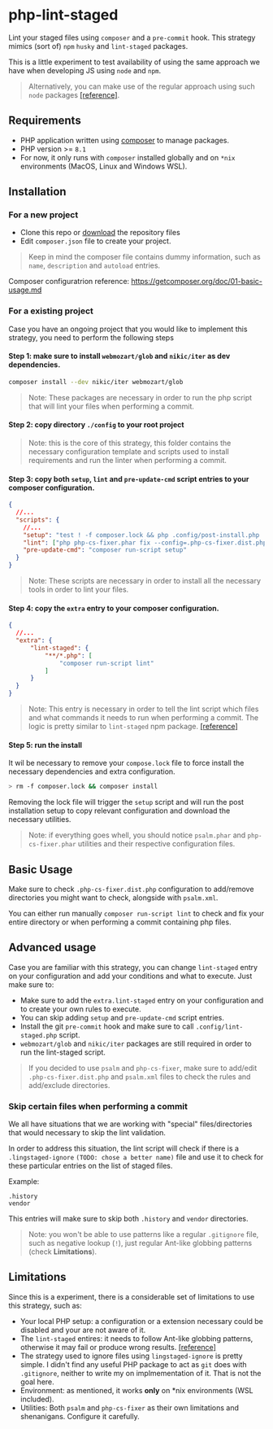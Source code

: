 # php-lint-staged

Lint your staged files using `composer` and a `pre-commit` hook. This strategy mimics (sort of) `npm` `husky` and `lint-staged` packages.

This is a little experiment to test availability of using the same approach we have when developing JS using `node` and `npm`.

> Alternatively, you can make use of the regular approach using such `node` packages [[reference]](https://sebastiandedeyne.com/running-php-cs-fixer-on-every-commit-with-husky-and-lint-staged).

## Requirements

* PHP application written using [composer](https://getcomposer.org) to manage packages.
* PHP version >= `8.1`
* For now, it only runs with `composer` installed globally and on `*nix` environments (MacOS, Linux and Windows WSL).

## Installation

### For a new project

* Clone this repo or [download](https://github.com/Konnng/php-lint-staged/archive/refs/heads/main.zip) the repository files
* Edit `composer.json` file to create your project.

> Keep in mind the composer file contains dummy information, such as `name`, `description` and `autoload` entries.

Composer configuratrion reference: https://getcomposer.org/doc/01-basic-usage.md

### For a existing project

Case you have an ongoing project that you would like to implement this strategy, you need to perform the following steps

#### Step 1: make sure to install `webmozart/glob` and `nikic/iter` as dev dependencies.

```sh
composer install --dev nikic/iter webmozart/glob
```

> Note: These packages are necessary in order to run the php script that will lint your files when performing a commit.

#### Step 2: copy directory `./config` to your root project

> Note: this is the core of this strategy, this folder contains the necessary configuration template and scripts used to install requirements and run the linter when performing a commit.

#### Step 3: copy both `setup`, `lint` and `pre-update-cmd` script entries to your composer configuration.

```json
{
  //...
  "scripts": {
    //...
    "setup": "test ! -f composer.lock && php .config/post-install.php || echo 'Skipping setup...'",
    "lint": ["php php-cs-fixer.phar fix --config=.php-cs-fixer.dist.php", "php psalm.phar"],
    "pre-update-cmd": "composer run-script setup"
  }
}
```

> Note: These scripts are necessary in order to install all the necessary tools in order to lint your files.

#### Step 4: copy the `extra` entry to your composer configuration.

```json
{
  //...
  "extra": {
      "lint-staged": {
          "**/*.php": [
              "composer run-script lint"
          ]
      }
  }
}
```

> Note: This entry is necessary in order to tell the lint script which files and what commands it needs to run when performing a commit.
> The logic is pretty similar to `lint-staged` npm package. [[reference]](https://www.npmjs.com/package/lint-staged#configuration)


#### Step 5: run the install

It wil be necessary to remove your `compose.lock` file to force install the necessary dependencies and extra configuration.

```sh
> rm -f composer.lock && composer install
```

Removing the lock file will trigger the `setup` script and will run the post installation setup to copy relevant configuration and download the necessary utilities.

> Note: if everything goes whell, you should notice `psalm.phar` and `php-cs-fixer.phar` utilities and their respective configuration files.

## Basic Usage


Make sure to check `.php-cs-fixer.dist.php` configuration to add/remove directories you might want to check, alongside with `psalm.xml`.

You can either run manually `composer run-script lint` to check and fix your entire directory or when performing a commit containing php files.

## Advanced usage

Case you are familiar with this strategy, you can change `lint-staged` entry on your configuration and add your conditions and what to execute. Just make sure to:

* Make sure to add the `extra.lint-staged` entry on your configuration and to create your own rules to execute.
* You can skip adding `setup` and `pre-update-cmd` script entries.
* Install the git `pre-commit` hook and make sure to call `.config/lint-staged.php` script.
* `webmozart/glob` and `nikic/iter` packages are still required in order to run the lint-staged script.

> If you decided to use `psalm` and `php-cs-fixer`, make sure to add/edit `.php-cs-fixer.dist.php` and `psalm.xml` files to check the rules and add/exclude directories.

### Skip certain files when performing a commit

We all have situations that we are working with "special" files/directories that would necessary to skip the lint validation.

In order to address this situation, the lint script will check if there is a `.lingstaged-ignore` `(TODO: chose a better name)` file and use it to check for these particular entries on the list of staged files.

Example:

```
.history
vendor
```

This entries will make sure to skip both `.history` and `vendor` directories.


> Note: you won't be able to use patterns like a regular `.gitignore` file, such as negative lookup (`!`), just regular Ant-like globbing patterns (check **Limitations**).

## Limitations

Since this is a experiment, there is a considerable set of limitations to use this strategy, such as:

* Your local PHP setup: a configuration or a extension necessary could be disabled and  your are not aware of it.
* The `lint-staged` entires: it needs to follow Ant-like globbing patterns, otherwise it may fail or produce wrong results. [[reference]](https://github.com/webmozarts/glob?tab=readme-ov-file#webmozart-glob)
* The strategy used to ignore files using `lingstaged-ignore` is pretty simple. I didn't find any useful PHP package to act as `git` does with `.gitignore`, neither to write my on implmementation of it. That is not the goal here.
* Environment: as mentioned, it works **only** on *nix environments (WSL included).
* Utilities: Both `psalm` and `php-cs-fixer` as their own limitations and shenanigans. Configure it carefully.
